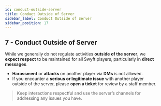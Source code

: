 ```yaml
---
id: conduct-outside-server
title: Conduct Outside of Server
sidebar_label: Conduct Outside of Server
sidebar_position: 17
---
```


## 7 - Conduct Outside of Server

While we generally do not regulate activities **outside of the server**, we **expect respect** to be maintained for all Swyft players, particularly in **direct messages**.

- **Harassment** or **attacks** on another player via **DMs** is not allowed.
- If you encounter a **serious or legitimate issue** with another player outside of the server, please **open a ticket** for review by a staff member.

> Keep interactions respectful and use the server’s channels for addressing any issues you have.
